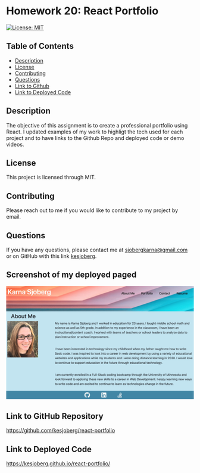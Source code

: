 # Homework 20: React Portfolio
[![License: MIT](https://img.shields.io/badge/License-MIT-yellow.svg)](https://opensource.org/licenses/MIT)
## Table of Contents
* [Description](#description)
* [License](#license)
* [Contributing](#contributing)
* [Questions](#questions)
* [Link to Github](#link-to-github-repository)
* [Link to Deployed Code](#link-to-deployed-code-on-heroku)
  
## Description
The objective of this assignment is to create a professional portfolio using React. I updated examples of my work to highligt the tech used for each project and to have links to the Github Repo and deployed code or demo videos. 


## License
This project is licensed through MIT.

## Contributing
Please reach out to me if you would like to contribute to my project by email.


## Questions
If you have any questions, please contact me at sjobergkarna@gmail.com or on GitHub with this link [kesjoberg](https://github.com/kesjoberg).

## Screenshot of my deployed paged
![Screenshot of a working page from example](./src/assets/potfolio_screenshot.jpg)


## Link to GitHub Repository
https://github.com/kesjoberg/react-portfolio

## Link to Deployed Code
https://kesjoberg.github.io/react-portfolio/
 
